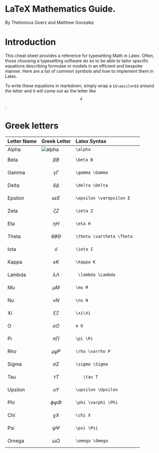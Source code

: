 # LaTeX Mathematics Guide. 

By Thelonious Goerz and Matthew Gonzalez

# Introduction

This cheat sheet provides a reference for typesetting Math in Latex. Often, those choosing a typesetting software do so to be able to tailor specific equations describing formulae or models in an efficient and bespoke manner. Here are a list of common symbols and how to implement them in Latex. 

To write these equations in markdown, simply wrap a `$$\epsilon$$` around the letter and it will come out as the letter like $$\epsilon$$. 

# Greek letters

| Letter Name| Greek Letter | Latex Syntax |
|:------|:------------| :-------------| 
| Alpha | <img src="https://latex.codecogs.com/svg.latex?\Large&space;\alpha" title="alpha">| `\alpha`      |
| Beta | $$\beta B$$  | `\beta B` |
| Gamma | $$\gamma \Gamma$$ | `\gamma \Gamma` |
| Delta | $$\delta \Delta$$  | `\delta \Delta` |
| Epsilon | $$\epsilon \varepsilon E$$  | `\epsilon \varepsilon E` |
| Zeta | $$\zeta Z$$  | `\zeta Z` |
| Eta | $$\eta H$$  | `\eta H` |
| Theta | $$\theta \vartheta \Theta	$$  | `\theta \vartheta \Theta	` |
| Iota | $$\iota I$$  | `\iota I` |
| Kappa | $$\kappa K$$  | `\kappa K` |
| Lambda | $$\lambda \Lambda$$  | `	\lambda \Lambda` |
| Mu | $$\mu M$$  | `\mu M` |
| Nu | $$\nu N$$  | `\nu N` |
| Xi | $$\xi\Xi$$  | `\xi\Xi` |
| O | $$o O$$  | `o O` |
| Pi | $$\pi \Pi$$  | `\pi \Pi` |
| Rho | $$\rho\varrho P$$  | `\rho \varrho P` |
| Sigma | $$\sigma \Sigma$$  | `\sigma \Sigma` |
| Tau | $$	\tau T$$  | `	\tau T` |
| Upsilon | $$\upsilon \Upsilon$$  | `\upsilon \Upsilon` |
| Phi | $$\phi \varphi \Phi$$  | `\phi \varphi \Phi` |
| Chi | $$\chi X$$  | `\chi X` |
| Psi | $$\psi \Psi$$  | `\psi \Psi` |
|Omega| $$\omega \Omega$$  | `\omega \Omega` |

